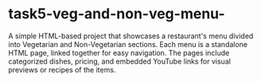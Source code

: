 # task5-veg-and-non-veg-menu-
A simple HTML-based project that showcases a restaurant's menu divided into Vegetarian and Non-Vegetarian sections. Each menu is a standalone HTML page, linked together for easy navigation. The pages include categorized dishes, pricing, and embedded YouTube links for visual previews or recipes of the items.
